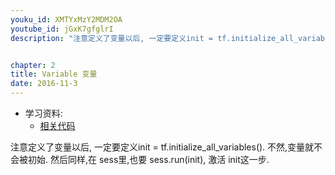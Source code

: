 ```yaml
---
youku_id: XMTYxMzY2MDM2OA
youtube_id: jGxK7gfglrI
description: "注意定义了变量以后, 一定要定义init = tf.initialize_all_variables(), 不然,变量就不会被初始.然后同样,在 sess里,也要 sess.run(init), 激活 init这一步."


chapter: 2
title: Variable 变量
date: 2016-11-3
---
```

* 学习资料:
  * [相关代码](https://github.com/MorvanZhou/tutorials/blob/master/tensorflowTUT/tensorflow7_variable.py)
  
注意定义了变量以后, 一定要定义init = tf.initialize_all_variables().
不然,变量就不会被初始.
然后同样,在 sess里,也要 sess.run(init), 激活 init这一步.

